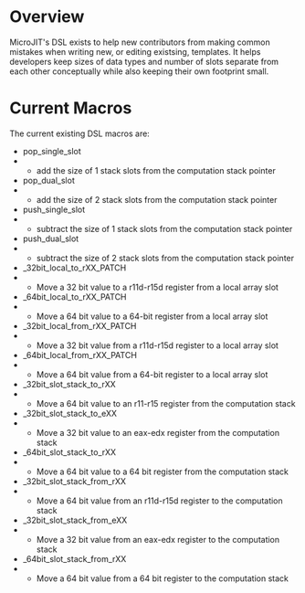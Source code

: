 <!--
Copyright (c) 2022, 2022 IBM Corp. and others

This program and the accompanying materials are made available under
the terms of the Eclipse Public License 2.0 which accompanies this
distribution and is available at https://www.eclipse.org/legal/epl-2.0/
or the Apache License, Version 2.0 which accompanies this distribution and
is available at https://www.apache.org/licenses/LICENSE-2.0.

This Source Code may also be made available under the following
Secondary Licenses when the conditions for such availability set
forth in the Eclipse Public License, v. 2.0 are satisfied: GNU
General Public License, version 2 with the GNU Classpath
Exception [1] and GNU General Public License, version 2 with the
OpenJDK Assembly Exception [2].

[1] https://www.gnu.org/software/classpath/license.html
[2] http://openjdk.java.net/legal/assembly-exception.html

SPDX-License-Identifier: EPL-2.0 OR Apache-2.0 OR GPL-2.0 WITH Classpath-exception-2.0 OR LicenseRef-GPL-2.0 WITH Assembly-exception
-->

# Overview

MicroJIT's DSL exists to help new contributors from making common mistakes
when writing new, or editing existsing, templates. It helps developers keep
sizes of data types and number of slots separate from each other conceptually
while also keeping their own footprint small.

# Current Macros

The current existing DSL macros are:
- pop_single_slot
- - add the size of 1 stack slots from the computation stack pointer
- pop_dual_slot
- - add the size of 2 stack slots from the computation stack pointer
- push_single_slot
- - subtract the size of 1 stack slots from the computation stack pointer
- push_dual_slot
- - subtract the size of 2 stack slots from the computation stack pointer
- _32bit_local_to_rXX_PATCH
- - Move a 32 bit value to a r11d-r15d register from a local array slot
- _64bit_local_to_rXX_PATCH
- - Move a 64 bit value to a 64-bit register from a local array slot
- _32bit_local_from_rXX_PATCH
- - Move a 32 bit value from a r11d-r15d register to a local array slot
- _64bit_local_from_rXX_PATCH
- - Move a 64 bit value from a 64-bit register to a local array slot
- _32bit_slot_stack_to_rXX
- - Move a 64 bit value to an r11-r15 register from the computation stack
- _32bit_slot_stack_to_eXX
- - Move a 32 bit value to an eax-edx register from the computation stack
- _64bit_slot_stack_to_rXX
- - Move a 64 bit value to a 64 bit register from the computation stack
- _32bit_slot_stack_from_rXX
- - Move a 64 bit value from an r11d-r15d register to the computation stack
- _32bit_slot_stack_from_eXX
- - Move a 32 bit value from an eax-edx register to the computation stack
- _64bit_slot_stack_from_rXX
- - Move a 64 bit value from a 64 bit register to the computation stack